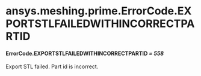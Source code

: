 # ansys.meshing.prime.ErrorCode.EXPORTSTLFAILEDWITHINCORRECTPARTID



#### ErrorCode.EXPORTSTLFAILEDWITHINCORRECTPARTID *= 558*

Export STL failed. Part id is incorrect.

<!-- !! processed by numpydoc !! -->

